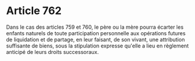 # Article 762

Dans le cas des articles 759 et 760, le père ou la mère pourra écarter les enfants naturels de toute participation personnelle aux opérations futures de liquidation et de partage, en leur faisant, de son vivant, une attribution suffisante de biens, sous la stipulation expresse qu'elle a lieu en règlement anticipé de leurs droits successoraux.
